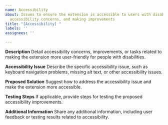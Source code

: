 ```yaml
---
name: Accessibility
about: Issues to ensure the extension is accessible to users with disabilities, addressing
  accessibility concerns, and making improvements
title: "[Accessibility] "
labels: ''
assignees: ''

---
```


**Description**
Detail accessibility concerns, improvements, or tasks related to making the extension more user-friendly for people with disabilities.

**Accessibility Issue**
Describe the specific accessibility issue, such as keyboard navigation problems, missing alt text, or other accessibility issues.

**Proposed Solution**
Suggest how to address the accessibility issue and make the extension more accessible.

**Testing Steps**
If applicable, provide steps for testing the proposed accessibility improvements.

**Additional Information**
Share any additional information, including user feedback or testing results related to accessibility.
